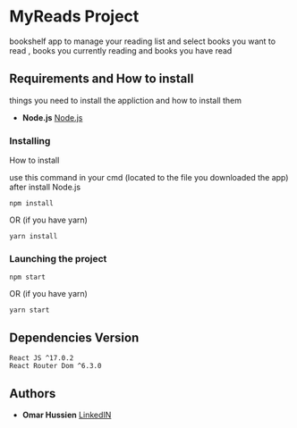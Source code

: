 # MyReads Project

bookshelf app to manage your reading list and select books you want to read ,  books you currently reading and books you have read

## Requirements and How to install

things you need to install the appliction and how to install them

* **Node.js** [Node.js](https://nodejs.org/en/)

### Installing

How to install

use this command in your cmd (located to the file you downloaded the app) after install Node.js

```
npm install
```

OR (if you have yarn)

```
yarn install
```

### Launching the project

```
npm start
```

OR (if you have yarn)

```
yarn start
```

## Dependencies Version

```
React JS ^17.0.2
React Router Dom ^6.3.0
```


## Authors

* **Omar Hussien** [LinkedIN](https://www.linkedin.com/in/omarweb/)






